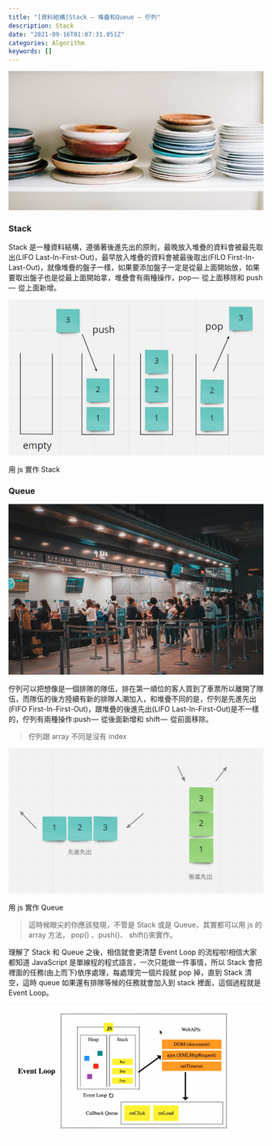 ```yaml
---
title: "[資料結構]Stack — 堆疊和Queue — 佇列"
description: Stack
date: "2021-09-16T01:07:31.051Z"
categories: Algorithm
keywords: []
---
```


![](/img/1__bu2fmR3VrqPxQeyExZzT6w.jpeg)

### Stack

Stack 是一種資料結構，遵循著後進先出的原則，最晚放入堆疊的資料會被最先取出(LIFO Last-In-First-Out)，最早放入堆疊的資料會被最後取出(FILO First-In-Last-Out)，就像堆疊的盤子一樣，如果要添加盤子一定是從最上面開始放，如果要取出盤子也是從最上面開始拿，堆疊會有兩種操作，pop —  從上面移除和 push —  從上面新增。

![](/img/1__HKQk__0MyAH8pUgwF4Chkrg.png)

用 js 實作 Stack

### Queue

![](/img/1__FTQMWm3PI9GGSjLOG3Bznw.jpeg)

佇列可以把想像是一個排隊的隊伍，排在第一順位的客人買到了車票所以離開了隊伍，而隊伍的後方陸續有新的排隊人潮加入，和堆疊不同的是，佇列是先進先出(FIFO First-In-First-Out)，跟堆疊的後進先出(LIFO Last-In-First-Out)是不一樣的，佇列有兩種操作:push —  從後面新增和 shift —  從前面移除。

> 佇列跟 array 不同是沒有 index

![](/img/0__CF10rbuA__XddrYMF.png)

用 js 實作 Queue

> 這時候眼尖的你應該發現，不管是 Stack 或是 Queue，其實都可以用 js 的 array 方法， pop() 、push()、 shift()來實作。

理解了 Stack 和 Queue 之後，相信就會更清楚 Event Loop 的流程啦!相信大家都知道 JavaScript 是單線程的程式語言，一次只能做一件事情，所以 Stack 會把裡面的任務(由上而下)依序處理，每處理完一個片段就 pop 掉，直到 Stack 清空，這時 queue 如果還有排隊等候的任務就會加入到 stack 裡面，這個過程就是 Event Loop。

![](/img/1__mCTrLQ9H82ika8RE0PthBg.gif)
